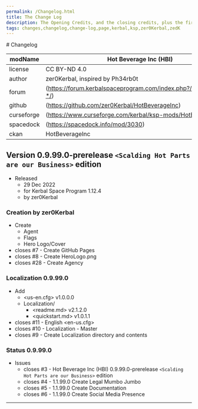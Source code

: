 ```yaml
---
permalink: /Changelog.html
title: The Change Log
description: The Opening Credits, and the closing credits, plus the first of two (or is three) end credit scenes
tags: changes,changelog,change-log,page,kerbal,ksp,zer0Kerbal,zedK
---
```

<!-- 
hdr-changelog.md v1.0.0.0
Hot Beverage Inc (HBI)
created: 13 May 2022
updated:
CC BY-ND 4.0 by zer0Kerbal
--># Changelog  
  
| modName    | Hot Beverage Inc (HBI)                                            |
| ---------- | ----------------------------------------------------------------- |
| license    | CC BY-ND 4.0                                                      |
| author     | zer0Kerbal, inspired by Ph34rb0t                                  |
| forum      | (https://forum.kerbalspaceprogram.com/index.php?/topic/208353-*/) |
| github     | (https://github.com/zer0Kerbal/HotBeverageInc)                    |
| curseforge | (https://www.curseforge.com/kerbal/ksp-mods/HotBeverageInc)       |
| spacedock  | (https://spacedock.info/mod/3030)                                 |
| ckan       | HotBeverageInc                                                    |

## Version 0.9.99.0-prerelease `<Scalding Hot Parts are our Business>` edition

* Released
  * 29 Dec 2022
  * for Kerbal Space Program 1.12.4
  * by zer0Kerbal

### Creation by zer0Kerbal

* Create
  * Agent
  * Flags
  * Hero Logo/Cover
* closes #7 - Create GitHub Pages
* closes #8 - Create HeroLogo.png
* closes #28 - Create Agency

### Localization 0.9.99.0

* Add
  * <us-en.cfg> v1.0.0.0
  * Localization/
    * <readme.md> v2.1.2.0
    * <quickstart.md>  v1.0.1.1
* closes #11 - English <en-us.cfg>
* closes #10 - Localization - Master
* closes #9 - Create Localization directory and contents

### Status 0.9.99.0

* Issues
  * closes #3 - Hot Beverage Inc (HBI) 0.9.99.0-prerelease `<Scalding Hot Parts are our Business>` edition
  * closes #4 - 1.1.99.0 Create Legal Mumbo Jumbo
  * closes #5 - 1.1.99.0 Create Documentation
  * closes #6 - 1.1.99.0 Create Social Media Presence

---
